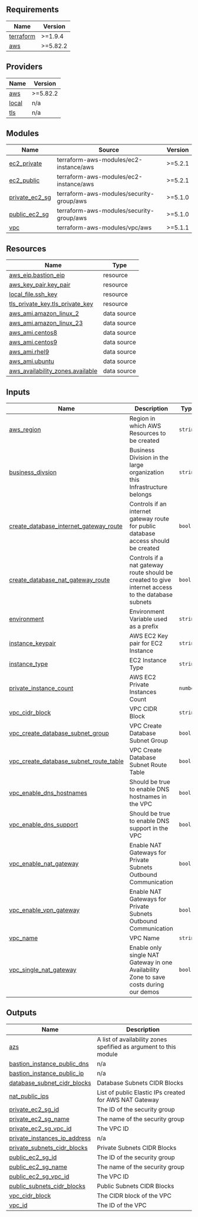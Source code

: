 <!-- BEGIN_TF_DOCS -->
## Requirements

| Name | Version |
|------|---------|
| <a name="requirement_terraform"></a> [terraform](#requirement\_terraform) | >=1.9.4 |
| <a name="requirement_aws"></a> [aws](#requirement\_aws) | >=5.82.2 |

## Providers

| Name | Version |
|------|---------|
| <a name="provider_aws"></a> [aws](#provider\_aws) | >=5.82.2 |
| <a name="provider_local"></a> [local](#provider\_local) | n/a |
| <a name="provider_tls"></a> [tls](#provider\_tls) | n/a |

## Modules

| Name | Source | Version |
|------|--------|---------|
| <a name="module_ec2_private"></a> [ec2\_private](#module\_ec2\_private) | terraform-aws-modules/ec2-instance/aws | >=5.2.1 |
| <a name="module_ec2_public"></a> [ec2\_public](#module\_ec2\_public) | terraform-aws-modules/ec2-instance/aws | >=5.2.1 |
| <a name="module_private_ec2_sg"></a> [private\_ec2\_sg](#module\_private\_ec2\_sg) | terraform-aws-modules/security-group/aws | >=5.1.0 |
| <a name="module_public_ec2_sg"></a> [public\_ec2\_sg](#module\_public\_ec2\_sg) | terraform-aws-modules/security-group/aws | >=5.1.0 |
| <a name="module_vpc"></a> [vpc](#module\_vpc) | terraform-aws-modules/vpc/aws | >=5.1.1 |

## Resources

| Name | Type |
|------|------|
| [aws_eip.bastion_eip](https://registry.terraform.io/providers/hashicorp/aws/latest/docs/resources/eip) | resource |
| [aws_key_pair.key_pair](https://registry.terraform.io/providers/hashicorp/aws/latest/docs/resources/key_pair) | resource |
| [local_file.ssh_key](https://registry.terraform.io/providers/hashicorp/local/latest/docs/resources/file) | resource |
| [tls_private_key.tls_private_key](https://registry.terraform.io/providers/hashicorp/tls/latest/docs/resources/private_key) | resource |
| [aws_ami.amazon_linux_2](https://registry.terraform.io/providers/hashicorp/aws/latest/docs/data-sources/ami) | data source |
| [aws_ami.amazon_linux_23](https://registry.terraform.io/providers/hashicorp/aws/latest/docs/data-sources/ami) | data source |
| [aws_ami.centos8](https://registry.terraform.io/providers/hashicorp/aws/latest/docs/data-sources/ami) | data source |
| [aws_ami.centos9](https://registry.terraform.io/providers/hashicorp/aws/latest/docs/data-sources/ami) | data source |
| [aws_ami.rhel9](https://registry.terraform.io/providers/hashicorp/aws/latest/docs/data-sources/ami) | data source |
| [aws_ami.ubuntu](https://registry.terraform.io/providers/hashicorp/aws/latest/docs/data-sources/ami) | data source |
| [aws_availability_zones.available](https://registry.terraform.io/providers/hashicorp/aws/latest/docs/data-sources/availability_zones) | data source |

## Inputs

| Name | Description | Type | Default | Required |
|------|-------------|------|---------|:--------:|
| <a name="input_aws_region"></a> [aws\_region](#input\_aws\_region) | Region in which AWS Resources to be created | `string` | `"us-east-1"` | no |
| <a name="input_business_divsion"></a> [business\_divsion](#input\_business\_divsion) | Business Division in the large organization this Infrastructure belongs | `string` | `"SAP"` | no |
| <a name="input_create_database_internet_gateway_route"></a> [create\_database\_internet\_gateway\_route](#input\_create\_database\_internet\_gateway\_route) | Controls if an internet gateway route for public database access should be created | `bool` | `false` | no |
| <a name="input_create_database_nat_gateway_route"></a> [create\_database\_nat\_gateway\_route](#input\_create\_database\_nat\_gateway\_route) | Controls if a nat gateway route should be created to give internet access to the database subnets | `bool` | `false` | no |
| <a name="input_environment"></a> [environment](#input\_environment) | Environment Variable used as a prefix | `string` | `"dev"` | no |
| <a name="input_instance_keypair"></a> [instance\_keypair](#input\_instance\_keypair) | AWS EC2 Key pair for EC2 Instance | `string` | `"terraform-key"` | no |
| <a name="input_instance_type"></a> [instance\_type](#input\_instance\_type) | EC2 Instance Type | `string` | `"t3.micro"` | no |
| <a name="input_private_instance_count"></a> [private\_instance\_count](#input\_private\_instance\_count) | AWS EC2 Private Instances Count | `number` | `3` | no |
| <a name="input_vpc_cidr_block"></a> [vpc\_cidr\_block](#input\_vpc\_cidr\_block) | VPC CIDR Block | `string` | `"10.0.0.0/16"` | no |
| <a name="input_vpc_create_database_subnet_group"></a> [vpc\_create\_database\_subnet\_group](#input\_vpc\_create\_database\_subnet\_group) | VPC Create Database Subnet Group | `bool` | `true` | no |
| <a name="input_vpc_create_database_subnet_route_table"></a> [vpc\_create\_database\_subnet\_route\_table](#input\_vpc\_create\_database\_subnet\_route\_table) | VPC Create Database Subnet Route Table | `bool` | `true` | no |
| <a name="input_vpc_enable_dns_hostnames"></a> [vpc\_enable\_dns\_hostnames](#input\_vpc\_enable\_dns\_hostnames) | Should be true to enable DNS hostnames in the VPC | `bool` | `true` | no |
| <a name="input_vpc_enable_dns_support"></a> [vpc\_enable\_dns\_support](#input\_vpc\_enable\_dns\_support) | Should be true to enable DNS support in the VPC | `bool` | `true` | no |
| <a name="input_vpc_enable_nat_gateway"></a> [vpc\_enable\_nat\_gateway](#input\_vpc\_enable\_nat\_gateway) | Enable NAT Gateways for Private Subnets Outbound Communication | `bool` | `false` | no |
| <a name="input_vpc_enable_vpn_gateway"></a> [vpc\_enable\_vpn\_gateway](#input\_vpc\_enable\_vpn\_gateway) | Enable NAT Gateways for Private Subnets Outbound Communication | `bool` | `false` | no |
| <a name="input_vpc_name"></a> [vpc\_name](#input\_vpc\_name) | VPC Name | `string` | `"lab-vpc"` | no |
| <a name="input_vpc_single_nat_gateway"></a> [vpc\_single\_nat\_gateway](#input\_vpc\_single\_nat\_gateway) | Enable only single NAT Gateway in one Availability Zone to save costs during our demos | `bool` | `true` | no |

## Outputs

| Name | Description |
|------|-------------|
| <a name="output_azs"></a> [azs](#output\_azs) | A list of availability zones spefified as argument to this module |
| <a name="output_bastion_instance_public_dns"></a> [bastion\_instance\_public\_dns](#output\_bastion\_instance\_public\_dns) | n/a |
| <a name="output_bastion_instance_public_ip"></a> [bastion\_instance\_public\_ip](#output\_bastion\_instance\_public\_ip) | n/a |
| <a name="output_database_subnet_cidr_blocks"></a> [database\_subnet\_cidr\_blocks](#output\_database\_subnet\_cidr\_blocks) | Database Subnets CIDR Blocks |
| <a name="output_nat_public_ips"></a> [nat\_public\_ips](#output\_nat\_public\_ips) | List of public Elastic IPs created for AWS NAT Gateway |
| <a name="output_private_ec2_sg_id"></a> [private\_ec2\_sg\_id](#output\_private\_ec2\_sg\_id) | The ID of the security group |
| <a name="output_private_ec2_sg_name"></a> [private\_ec2\_sg\_name](#output\_private\_ec2\_sg\_name) | The name of the security group |
| <a name="output_private_ec2_sg_vpc_id"></a> [private\_ec2\_sg\_vpc\_id](#output\_private\_ec2\_sg\_vpc\_id) | The VPC ID |
| <a name="output_private_instances_ip_address"></a> [private\_instances\_ip\_address](#output\_private\_instances\_ip\_address) | n/a |
| <a name="output_private_subnets_cidr_blocks"></a> [private\_subnets\_cidr\_blocks](#output\_private\_subnets\_cidr\_blocks) | Private Subnets CIDR Blocks |
| <a name="output_public_ec2_sg_id"></a> [public\_ec2\_sg\_id](#output\_public\_ec2\_sg\_id) | The ID of the security group |
| <a name="output_public_ec2_sg_name"></a> [public\_ec2\_sg\_name](#output\_public\_ec2\_sg\_name) | The name of the security group |
| <a name="output_public_ec2_sg_vpc_id"></a> [public\_ec2\_sg\_vpc\_id](#output\_public\_ec2\_sg\_vpc\_id) | The VPC ID |
| <a name="output_public_subnets_cidr_blocks"></a> [public\_subnets\_cidr\_blocks](#output\_public\_subnets\_cidr\_blocks) | Public Subnets CIDR Blocks |
| <a name="output_vpc_cidr_block"></a> [vpc\_cidr\_block](#output\_vpc\_cidr\_block) | The CIDR block of the VPC |
| <a name="output_vpc_id"></a> [vpc\_id](#output\_vpc\_id) | The ID of the VPC |
<!-- END_TF_DOCS -->